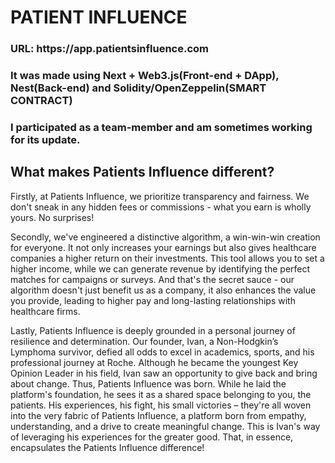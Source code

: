 <h1>PATIENT INFLUENCE</h1>
<h3><span>URL: </span><a>https://app.patientsinfluence.com</a></h3>
<h3>It was made using Next + Web3.js(Front-end + DApp), Nest(Back-end) and Solidity/OpenZeppelin(SMART CONTRACT)</h3>
<h3>I participated as a team-member and am sometimes working for its update.</h3>
<h2>What makes Patients Influence different?</h2>
<p>
  Firstly, at Patients Influence, we prioritize transparency and fairness. We don't sneak in any hidden fees or commissions - what you earn is wholly yours. No surprises!
</p>
<p>
  Secondly, we've engineered a distinctive algorithm, a win-win-win creation for everyone. It not only increases your earnings but also gives healthcare companies a higher return on their investments. This tool allows you to set a higher income, while we can generate revenue by identifying the perfect matches for campaigns or surveys. And that's the secret sauce - our algorithm doesn't just benefit us as a company, it also enhances the value you provide, leading to higher pay and long-lasting relationships with healthcare firms.
</p>
<p>
  Lastly, Patients Influence is deeply grounded in a personal journey of resilience and determination. Our founder, Ivan, a Non-Hodgkin’s Lymphoma survivor, defied all odds to excel in academics, sports, and his professional journey at Roche. Although he became the youngest Key Opinion Leader in his field, Ivan saw an opportunity to give back and bring about change. Thus, Patients Influence was born. While he laid the platform's foundation, he sees it as a shared space belonging to you, the patients. His experiences, his fight, his small victories – they're all woven into the very fabric of Patients Influence, a platform born from empathy, understanding, and a drive to create meaningful change. This is Ivan's way of leveraging his experiences for the greater good. That, in essence, encapsulates the Patients Influence difference!
</p>
